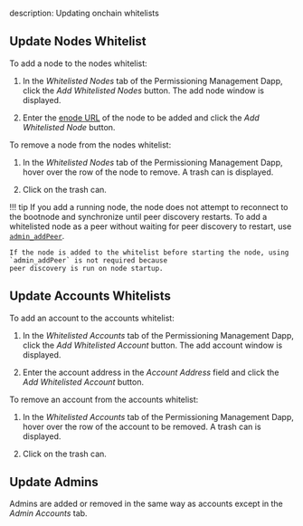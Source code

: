description: Updating onchain whitelists
<!--- END of page meta data -->

## Update Nodes Whitelist  

To add a node to the nodes whitelist: 

1. In the _Whitelisted Nodes_ tab of the Permissioning Management Dapp, click the _Add Whitelisted Nodes_
   button. The add node window is displayed.

2. Enter the [enode URL](../../Concepts/Node-Keys.md#enode-url) of the node to be added and click 
the _Add Whitelisted Node_ button. 

To remove a node from the nodes whitelist: 

1. In the _Whitelisted Nodes_ tab of the Permissioning Management Dapp, hover over the row of the node to remove. 
A trash can is displayed. 

1. Click on the trash can.  

!!! tip
    If you add a running node, the node does not attempt to reconnect to the bootnode and synchronize until 
    peer discovery restarts.  To add a whitelisted node as a peer without waiting for peer discovery to restart, use [`admin_addPeer`](../../Reference/Pantheon-API-Methods.md#admin_addpeer). 

    If the node is added to the whitelist before starting the node, using `admin_addPeer` is not required because
    peer discovery is run on node startup. 
    
## Update Accounts Whitelists 

To add an account to the accounts whitelist: 

1. In the _Whitelisted Accounts_ tab of the Permissioning Management Dapp, click the _Add Whitelisted Account_
 button. The add account window is displayed. 

1. Enter the account address in the _Account Address_ field and click the _Add Whitelisted Account_ button. 

To remove an account from the accounts whitelist: 

1. In the _Whitelisted Accounts_ tab of the Permissioning Management Dapp, hover over the 
row of the account to be removed. A trash can is displayed. 

1. Click on the trash can.     

## Update Admins 

Admins are added or removed in the same way as accounts except in the _Admin Accounts_ tab.  
